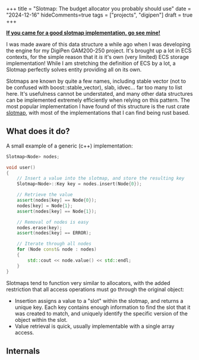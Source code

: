 +++
title = "Slotmap: The budget allocator you probably should use"
date = "2024-12-16"
hideComments=true
tags = ["projects", "digipen"]
draft = true
+++

[__If you came for a good slotmap implementation, go see mine!__](https://github.com/electrp/slotmap)

I was made aware of this data structure a while ago when I was developing the engine for my DigiPen GAM200-250 project. It's brought up a lot in ECS contexts, for the simple reason that it *is* it's own (very limited) ECS storage implementation! While I am stretching the definition of ECS by a lot, a Slotmap perfectly solves entity providing all on its own. 

Slotmaps are known by quite a few names, including stable vector (not to be confused with boost::stable_vector), slab, idvec... far too many to list here. It's usefulness cannot be understated, and many other data structures can be implemented extremely efficiently when relying on this pattern. The most popular implementation I have found of this structure is the rust crate [slotmap](https://docs.rs/slotmap/latest/slotmap/), with most of the implementations that I can find being rust based.

## What does it do?

A small example of a generic (c++) implementation:

```cpp
Slotmap<Node> nodes; 

void user()
{
	// Insert a value into the slotmap, and store the resulting key
	Slotmap<Node>::Key key = nodes.insert(Node{0});

	// Retrieve the value
	assert(nodes[key] == Node{0});
	nodes[key] = Node{1};
	assert(nodes[key] == Node{1});

	// Removal of nodes is easy
	nodes.erase(key);
	assert(nodes[key] == ERROR);

	// Iterate through all nodes
	for (Node const& node : nodes)
	{
		std::cout << node.value() << std::endl;
	}
}
```

Slotmaps tend to function very similar to allocators, with the added restriction that all access operations must go through the original object:
- Insertion assigns a value to a "slot" within the slotmap, and returns a unique key. Each key contains enough information to find the slot that it was created to match, and uniquely identify the specific version of the object within the slot.
- Value retrieval is quick, usually implementable with a single array access. 

## Internals
